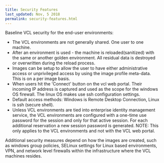 ```yaml
---
title: Security Features
last_updated: Nov, 5 2018
permalink: security-features.html
---
```


Baseline VCL security for the end-user environments:

* The VCL environments are not generally shared. One user to one machine.
* After an environment is used - the machine is reloaded(sanitized) with the same or another golden environment. All residual data is destroyed or overwritten during the reload process.
* Images can be setup to allow the user to have either administrative access or unprivileged access by using the image profile meta-data. This is on a per image basis.
* When users hit the 'Connect' button on the vcl web portal. Their incoming IP address is captured and used as the scope for the windows OS firewall. The linux OS makes use ssh configuration settings.
* Default access methods: Windows is Remote Desktop Connection, Linux is ssh (secure shell).
* Unless VCL environments are tied into enterprise identity management service, the VCL environments are configured with a one-time use password for the session and only for that active session. For each additional reservation a new session password is generated. NOTE: This only applies to the VCL environments and not with the VCL web portal.

Additional security measures depend on how the images are created, such as windows group policies, SELinux settings for Linux based environments, VPN, and network level firewalls within the infrastructure where the VCL machines resides.
